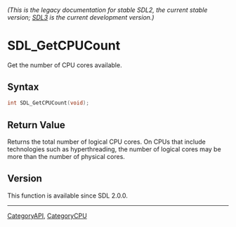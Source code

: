 ###### (This is the legacy documentation for stable SDL2, the current stable version; [SDL3](https://wiki.libsdl.org/SDL3/) is the current development version.)
# SDL_GetCPUCount

Get the number of CPU cores available.

## Syntax

```c
int SDL_GetCPUCount(void);

```

## Return Value

Returns the total number of logical CPU cores. On CPUs that include
technologies such as hyperthreading, the number of logical cores may be
more than the number of physical cores.

## Version

This function is available since SDL 2.0.0.

----
[CategoryAPI](CategoryAPI), [CategoryCPU](CategoryCPU)


